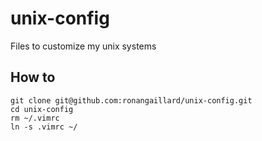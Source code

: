# unix-config
Files to customize my unix systems

## How to
```
git clone git@github.com:ronangaillard/unix-config.git
cd unix-config
rm ~/.vimrc 
ln -s .vimrc ~/
```



